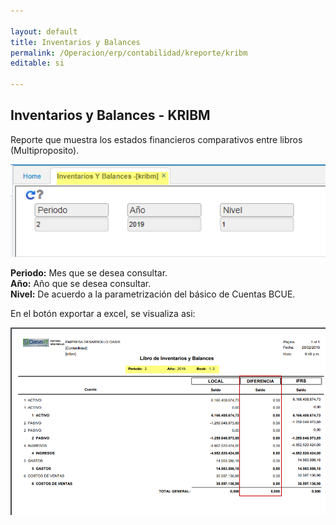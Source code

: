 ```yaml
---

layout: default
title: Inventarios y Balances
permalink: /Operacion/erp/contabilidad/kreporte/kribm
editable: si

---
```


## Inventarios y Balances - KRIBM
Reporte que muestra los estados financieros comparativos entre libros (Multiproposito).  


![](KRIBM1.png)

**Periodo:** Mes que se desea consultar.  
**Año:** Año que se desea consultar.  
**Nivel:** De acuerdo a la parametrización del básico de Cuentas BCUE.  


En el botón exportar a excel, se visualiza asi:  

![](KRIBM2.png)









